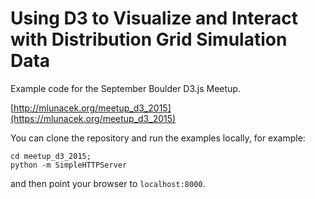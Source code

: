 # Using D3 to Visualize and Interact with Distribution Grid Simulation Data

Example code for the September Boulder D3.js Meetup.

[http://mlunacek.org/meetup_d3_2015](https://mlunacek.org/meetup_d3_2015)

You can clone the repository and run the examples locally, for example:

    cd meetup_d3_2015;
    python -m SimpleHTTPServer
    
and then point your browser to `localhost:8000`.



